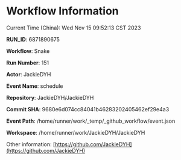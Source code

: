 # Workflow Information

Current Time (China): Wed Nov 15 09:52:13 CST 2023  

**RUN_ID**: 6871890675  

**Workflow**: Snake  

**Run Number**: 151  

**Actor**: JackieDYH  

**Event Name**: schedule  

**Repository**: JackieDYH/JackieDYH  

**Commit SHA**: 9680e6d074cc84041b46283202405462ef29e4a3  

**Event Path**: /home/runner/work/_temp/_github_workflow/event.json  

**Workspace**: /home/runner/work/JackieDYH/JackieDYH  

Other information: [https://github.com/JackieDYH](https://github.com/JackieDYH)
